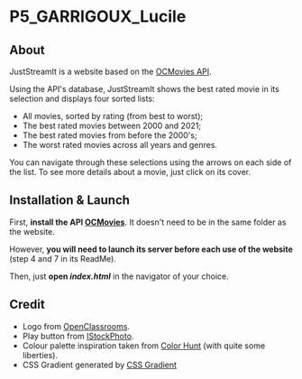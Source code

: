 # P5_GARRIGOUX_Lucile


## About
JustStreamIt is a website based on the [OCMovies API](https://github.com/OpenClassrooms-Student-Center/OCMovies-API-EN-FR).

Using the API's database, JustStreamIt shows the best rated movie in its selection and displays four sorted lists:
-  All movies, sorted by rating (from best to worst);
-  The best rated movies between 2000 and 2021;
-  The best rated movies from before the 2000's;
-  The worst rated movies across all years and genres.

You can navigate through these selections using the arrows on each side of the list. To see more details about a movie, just click on its cover.


## Installation & Launch
First, **install the API [OCMovies](https://github.com/OpenClassrooms-Student-Center/OCMovies-API-EN-FR)**. It doesn't need to be in the same folder as the website.

However, **you will need to launch its server before each use of the website** (step 4 and 7 in its ReadMe).

Then, just **open *index.html*** in the navigator of your choice.


## Credit
-  Logo from [OpenClassrooms](openclassrooms.com/).
-  Play button from [IStockPhoto](istockphoto.com).
-  Colour palette inspiration taken from [Color Hunt](https://colorhunt.co/palette/f5e6cafb9300f54748343f56) (with quite some liberties).
-  CSS Gradient generated by [CSS Gradient](https://cssgradient.io/)

